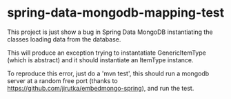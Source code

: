 spring-data-mongodb-mapping-test
================================

This project is just show a bug in Spring Data MongoDB instantiating the classes loading data from the database.

This will produce an exception trying to instantatiate GenericItemType (which is abstract) and it should instantiate an ItemType instance.

To reproduce this error, just do a 'mvn test', this should run a mongodb server at a random free port (thanks to https://github.com/jirutka/embedmongo-spring), and run the test.
